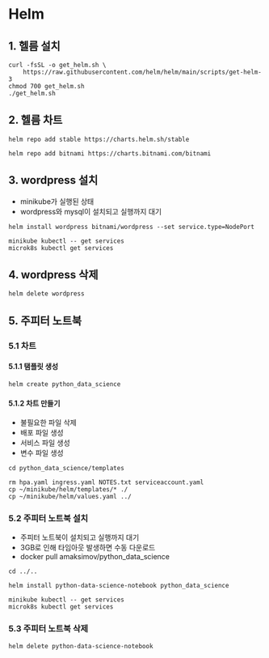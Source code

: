 # Helm

## 1. 헬름 설치

```text
curl -fsSL -o get_helm.sh \
    https://raw.githubusercontent.com/helm/helm/main/scripts/get-helm-3
chmod 700 get_helm.sh
./get_helm.sh
```

## 2. 헬름 차트

```text
helm repo add stable https://charts.helm.sh/stable

helm repo add bitnami https://charts.bitnami.com/bitnami
```

## 3. wordpress 설치

- minikube가 실행된 상태
- wordpress와 mysql이 설치되고 실행까지 대기

```text
helm install wordpress bitnami/wordpress --set service.type=NodePort

minikube kubectl -- get services
microk8s kubectl get services
```

## 4. wordpress 삭제

```text
helm delete wordpress
```

## 5. 주피터 노트북

### 5.1 차트

#### 5.1.1 탬플릿 생성

```text
helm create python_data_science
```

#### 5.1.2 차트 만들기

- 불필요한 파일 삭제
- 배포 파일 생성
- 서비스 파일 생성
- 변수 파일 생성

```text
cd python_data_science/templates

rm hpa.yaml ingress.yaml NOTES.txt serviceaccount.yaml
cp ~/minikube/helm/templates/* ./
cp ~/minikube/helm/values.yaml ../
```

### 5.2 주피터 노트북 설치

- 주피터 노트북이 설치되고 실행까지 대기
- 3GB로 인해 타임아웃 발생하면 수동 다운로드
- docker pull amaksimov/python_data_science

```text
cd ../..

helm install python-data-science-notebook python_data_science

minikube kubectl -- get services
microk8s kubectl get services
```

### 5.3 주피터 노트북 삭제

```text
helm delete python-data-science-notebook
```

